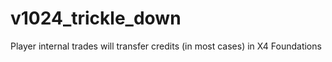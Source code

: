 # v1024_trickle_down
Player internal trades will transfer credits (in most cases) in X4 Foundations
